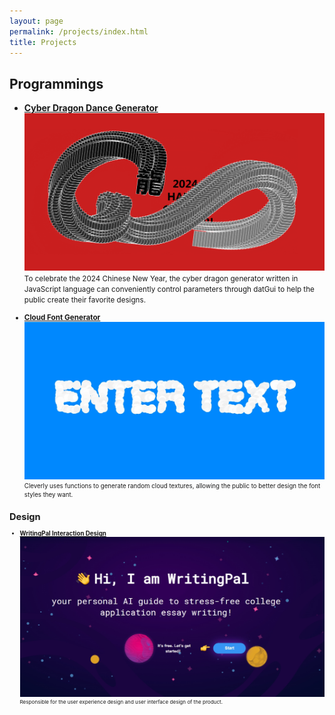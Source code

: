 ```yaml
---
layout: page
permalink: /projects/index.html
title: Projects
---
```



## Programmings

- [**Cyber Dragon Dance Generator**](https://zhijie-yi.github.io/NewYear2024/)
  <br>
  [![cover](/images/cyberdragon.png)](https://zhijie-yi.github.io/NewYear2024/)
  <small>To celebrate the 2024 Chinese New Year, the cyber dragon generator written in JavaScript language can conveniently control parameters through datGui to help the public create their favorite designs.
  
- [**Cloud Font Generator**](https://zhijie-yi.github.io/Cloud-font-generator/)
  <br>
  [![cover](/images/cloudfont.png)](https://zhijie-yi.github.io/Cloud-font-generator/)
  <small>Cleverly uses functions to generate random cloud textures, allowing the public to better design the font styles they want.

## Design

- [**WritingPal Interaction Design**](https://writingpal.ai/)
  <br>
  [![cover](/images/writingpal.png)](https://writingpal.ai/)
  <small>Responsible for the user experience design and user interface design of the product.
<br>
